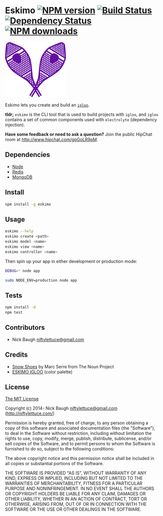 
# Eskimo [![NPM version][npm-image]][npm-url] [![Build Status][travis-image]][travis-url] [![Dependency Status][depstat-image]][depstat-url] [![NPM downloads][npm-downloads]][npm-url]

![Eskimo](/eskimo.png?raw=true)

Eskimo lets you create and build an [`igloo`](https://github.com/niftylettuce/igloo).

**tldr;** `eskimo` is the CLI tool that is used to build projects with `igloo`, and `igloo` contains a set of common components used with `electrolyte` (dependency injection).

**Have some feedback or need to ask a question?** Join the public HipChat room at <http://www.hipchat.com/gpGoLR9pM>.


## Dependencies

* [Node](http://nodejs.org)
* [Redis](http://redis.io/)
* [MongoDB](http://www.mongodb.org/)


## Install

```bash
npm install -g eskimo
```


## Usage

```bash
eskimo --help
eskimo create <path>
eskimo model <name>
eskimo view <name>
eskimo controller <name>
```

Then spin up your app in either development or production mode:

```bash
DEBUG=* node app
```

```bash
sudo NODE_ENV=production node app
```


## Tests

```bash
npm install -d
npm test
```

## Contributors

* Nick Baugh <niftylettuce@gmail.com>


## Credits

* [Snow Shoes](http://thenounproject.com/term/snow-shoes/2678/) by Marc Serre from The Noun Project
* [ESKIMO IGLOO](http://www.colourlovers.com/palette/1933518/ESKIMO_IGLOO) (color palette)

[npm-url]: https://npmjs.org/package/eskimo
[npm-image]: http://img.shields.io/npm/v/eskimo.svg?style=flat
[npm-downloads]: http://img.shields.io/npm/dm/eskimo.svg?style=flat

[travis-url]: http://travis-ci.org/niftylettuce/eskimo
[travis-image]: http://img.shields.io/travis/niftylettuce/eskimo.svg?style=flat

[depstat-url]: https://gemnasium.com/niftylettuce/eskimo
[depstat-image]: http://img.shields.io/gemnasium/niftylettuce/eskimo.svg?style=flat

## License

[The MIT License](http://en.wikipedia.org/wiki/MIT_License)

Copyright (c) 2014- Nick Baugh niftylettuce@gmail.com (http://niftylettuce.com/)

Permission is hereby granted, free of charge, to any person obtaining a copy of this software and associated documentation files (the "Software"), to deal in the Software without restriction, including without limitation the rights to use, copy, modify, merge, publish, distribute, sublicense, and/or sell copies of the Software, and to permit persons to whom the Software is furnished to do so, subject to the following conditions:

The above copyright notice and this permission notice shall be included in all copies or substantial portions of the Software.

THE SOFTWARE IS PROVIDED "AS IS", WITHOUT WARRANTY OF ANY KIND, EXPRESS OR IMPLIED, INCLUDING BUT NOT LIMITED TO THE WARRANTIES OF MERCHANTABILITY, FITNESS FOR A PARTICULAR PURPOSE AND NONINFRINGEMENT. IN NO EVENT SHALL THE AUTHORS OR COPYRIGHT HOLDERS BE LIABLE FOR ANY CLAIM, DAMAGES OR OTHER LIABILITY, WHETHER IN AN ACTION OF CONTRACT, TORT OR OTHERWISE, ARISING FROM, OUT OF OR IN CONNECTION WITH THE SOFTWARE OR THE USE OR OTHER DEALINGS IN THE SOFTWARE.
